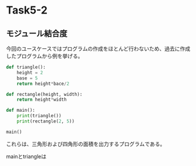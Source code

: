 # Task5-2

## モジュール結合度

今回のユースケースではプログラムの作成をほとんど行わないため、過去に作成したプログラムから例を挙げる。

```python:area.py
def triangle():
    height = 2
    base = 5
    return height*bace/2

def rectangle(height, width):
    return height*width

def main():
    print(triangle())
    print(rectangle(2, 5))

main()
```

これらは、三角形および四角形の面積を出力するプログラムである。

mainとtriangleは